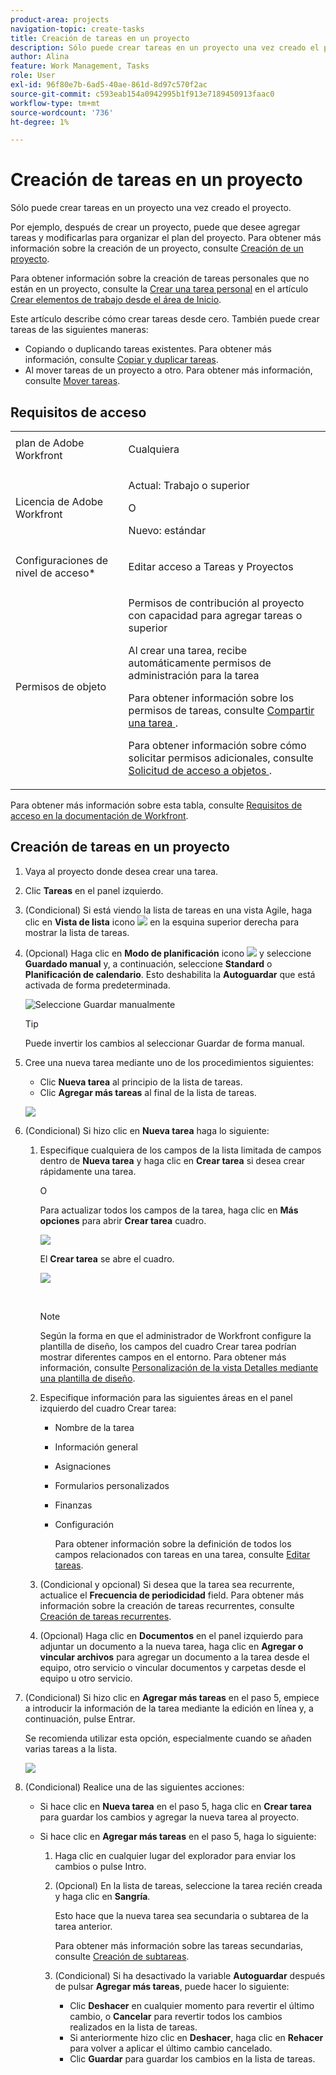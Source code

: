 ```yaml
---
product-area: projects
navigation-topic: create-tasks
title: Creación de tareas en un proyecto
description: Sólo puede crear tareas en un proyecto una vez creado el proyecto.
author: Alina
feature: Work Management, Tasks
role: User
exl-id: 96f80e7b-6ad5-40ae-861d-8d97c570f2ac
source-git-commit: c593eab154a0942995b1f913e7189450913faac0
workflow-type: tm+mt
source-wordcount: '736'
ht-degree: 1%

---
```


# Creación de tareas en un proyecto

<!-- Audited: 1/2024 -->

Sólo puede crear tareas en un proyecto una vez creado el proyecto.

Por ejemplo, después de crear un proyecto, puede que desee agregar tareas y modificarlas para organizar el plan del proyecto. Para obtener más información sobre la creación de un proyecto, consulte [Creación de un proyecto](../../../manage-work/projects/create-projects/create-project.md).

Para obtener información sobre la creación de tareas personales que no están en un proyecto, consulte la [Crear una tarea personal](../../../workfront-basics/using-home/using-the-home-area/create-work-items-in-home.md#create-a-personal-task) en el artículo [Crear elementos de trabajo desde el área de Inicio](../../../workfront-basics/using-home/using-the-home-area/create-work-items-in-home.md).

Este artículo describe cómo crear tareas desde cero. También puede crear tareas de las siguientes maneras:

* Copiando o duplicando tareas existentes. Para obtener más información, consulte [Copiar y duplicar tareas](../../../manage-work/tasks/manage-tasks/copy-and-duplicate-tasks.md).
* Al mover tareas de un proyecto a otro. Para obtener más información, consulte [Mover tareas](../../../manage-work/tasks/manage-tasks/move-tasks.md).

## Requisitos de acceso

<table style="table-layout:auto"> 
 <col> 
 <col> 
 <tbody> 
  <tr> 
   <td role="rowheader">plan de Adobe Workfront</td> 
   <td> <p>Cualquiera</p> </td> 
  </tr> 
  <tr> 
   <td role="rowheader"> <p role="rowheader">Licencia de Adobe Workfront</p> </td> 
   <td><p>Actual: Trabajo o superior</p> 
   O
   <p>Nuevo: estándar</p> </td> 
  </tr> 
  <tr> 
   <td role="rowheader">Configuraciones de nivel de acceso*</td> 
   <td> <p>Editar acceso a Tareas y Proyectos</p></td> 
  </tr> 
  <tr> 
   <td role="rowheader">Permisos de objeto</td> 
   <td> <p>Permisos de contribución al proyecto con capacidad para agregar tareas o superior</p> <p>Al crear una tarea, recibe automáticamente permisos de administración para la tarea</p> <p> Para obtener información sobre los permisos de tareas, consulte <a href="../../../workfront-basics/grant-and-request-access-to-objects/share-a-task.md" class="MCXref xref">Compartir una tarea </a>. </p> <p>Para obtener información sobre cómo solicitar permisos adicionales, consulte <a href="../../../workfront-basics/grant-and-request-access-to-objects/request-access.md" class="MCXref xref">Solicitud de acceso a objetos </a>.</p> </td> 
  </tr> 
 </tbody> 
</table>

Para obtener más información sobre esta tabla, consulte [Requisitos de acceso en la documentación de Workfront](/help/quicksilver/administration-and-setup/add-users/access-levels-and-object-permissions/access-level-requirements-in-documentation.md).

## Creación de tareas en un proyecto

1. Vaya al proyecto donde desea crear una tarea.
1. Clic **Tareas** en el panel izquierdo.
1. (Condicional) Si está viendo la lista de tareas en una vista Agile, haga clic en **Vista de lista** icono ![](assets/list-view-in-agile-view-for-tasks.png) en la esquina superior derecha para mostrar la lista de tareas.
1. (Opcional) Haga clic en **Modo de planificación** icono ![](assets/nwe-plan-mode-icon-task-list.png) y seleccione **Guardado manual** y, a continuación, seleccione **Standard** o **Planificación de calendario**. Esto deshabilita la **Autoguardar** que está activada de forma predeterminada.

   ![Seleccione Guardar manualmente](assets/manual-save-option.png)

   >[!TIP]
   >
   >Puede invertir los cambios al seleccionar Guardar de forma manual.

1. Cree una nueva tarea mediante uno de los procedimientos siguientes:

   * Clic **Nueva tarea** al principio de la lista de tareas.
   * Clic **Agregar más tareas** al final de la lista de tareas.

   ![](assets/qs-new-task-or-add-task-buttons-in-list-highlighted-350x242.png)

1. (Condicional) Si hizo clic en **Nueva tarea** haga lo siguiente:

   1. Especifique cualquiera de los campos de la lista limitada de campos dentro de **Nueva tarea** y haga clic en **Crear tarea** si desea crear rápidamente una tarea.

      O

      Para actualizar todos los campos de la tarea, haga clic en **Más opciones** para abrir **Crear tarea** cuadro.

      ![](assets/nwe-create-task-small-screen-350x272.png)

      El **Crear tarea** se abre el cuadro.

      ![](assets/create-task-larger-box-nwe-350x244.png)

       

      >[!NOTE]
      >
      >Según la forma en que el administrador de Workfront configure la plantilla de diseño, los campos del cuadro Crear tarea podrían mostrar diferentes campos en el entorno. Para obtener más información, consulte [Personalización de la vista Detalles mediante una plantilla de diseño](../../../administration-and-setup/customize-workfront/use-layout-templates/customize-details-view-layout-template.md).

   1. Especifique información para las siguientes áreas en el panel izquierdo del cuadro Crear tarea:

      * Nombre de la tarea
      * Información general
      * Asignaciones
      * Formularios personalizados
      * Finanzas
      * Configuración

        Para obtener información sobre la definición de todos los campos relacionados con tareas en una tarea, consulte [Editar tareas](../../../manage-work/tasks/manage-tasks/edit-tasks.md).

   1. (Condicional y opcional) Si desea que la tarea sea recurrente, actualice el **Frecuencia de periodicidad** field. Para obtener más información sobre la creación de tareas recurrentes, consulte [Creación de tareas recurrentes](../../../manage-work/tasks/create-tasks/create-recurring-tasks.md).
   1. (Opcional) Haga clic en **Documentos** en el panel izquierdo para adjuntar un documento a la nueva tarea, haga clic en **Agregar o vincular archivos** para agregar un documento a la tarea desde el equipo, otro servicio o vincular documentos y carpetas desde el equipo u otro servicio.

1. (Condicional) Si hizo clic en **Agregar más tareas** en el paso 5, empiece a introducir la información de la tarea mediante la edición en línea y, a continuación, pulse Entrar.

   <!--
   <p data-mc-conditions="QuicksilverOrClassic.Draft mode">(NOTE: ensure this stays accurate)</p>
   -->

   Se recomienda utilizar esta opción, especialmente cuando se añaden varias tareas a la lista.

   ![](assets/add-more-tasks-inline.png)

1. (Condicional) Realice una de las siguientes acciones:

   * Si hace clic en **Nueva tarea** en el paso 5, haga clic en **Crear tarea** para guardar los cambios y agregar la nueva tarea al proyecto.

     <!--   
     <p data-mc-conditions="QuicksilverOrClassic.Draft mode">(NOTE: is this step still right?)</p>   
     -->

   * Si hace clic en **Agregar más tareas** en el paso 5, haga lo siguiente:

     <!--   
     <p data-mc-conditions="QuicksilverOrClassic.Draft mode">(NOTE: is this step still right?) </p>   
     -->

      1. Haga clic en cualquier lugar del explorador para enviar los cambios o pulse Intro.
      1. (Opcional) En la lista de tareas, seleccione la tarea recién creada y haga clic en **Sangría**.

         Esto hace que la nueva tarea sea secundaria o subtarea de la tarea anterior.

         Para obtener más información sobre las tareas secundarias, consulte [Creación de subtareas](/help/quicksilver/manage-work/tasks/create-tasks/create-subtasks.md).

      1. (Condicional) Si ha desactivado la variable **Autoguardar** después de pulsar **Agregar más tareas**, puede hacer lo siguiente:

         * Clic **Deshacer** en cualquier momento para revertir el último cambio, o **Cancelar** para revertir todos los cambios realizados en la lista de tareas.
         * Si anteriormente hizo clic en **Deshacer**, haga clic en **Rehacer** para volver a aplicar el último cambio cancelado.
         * Clic **Guardar** para guardar los cambios en la lista de tareas.
